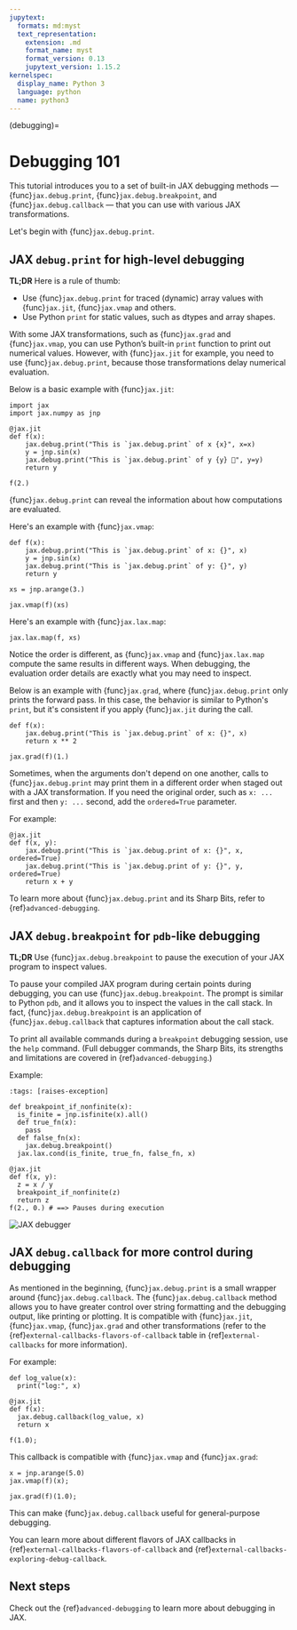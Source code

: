 ```yaml
---
jupytext:
  formats: md:myst
  text_representation:
    extension: .md
    format_name: myst
    format_version: 0.13
    jupytext_version: 1.15.2
kernelspec:
  display_name: Python 3
  language: python
  name: python3
---
```


(debugging)=
# Debugging 101

This tutorial introduces you to a set of built-in JAX debugging methods — {func}`jax.debug.print`, {func}`jax.debug.breakpoint`, and {func}`jax.debug.callback` — that you can use with various JAX transformations.

Let's begin with {func}`jax.debug.print`.

## JAX `debug.print` for high-level debugging

**TL;DR** Here is a rule of thumb:

- Use {func}`jax.debug.print` for traced (dynamic) array values with {func}`jax.jit`, {func}`jax.vmap` and others.
- Use Python `print` for static values, such as dtypes and array shapes.

With some JAX transformations, such as {func}`jax.grad` and {func}`jax.vmap`, you can use Python’s built-in `print` function to print out numerical values. However, with {func}`jax.jit` for example, you need to use {func}`jax.debug.print`, because those transformations delay numerical evaluation.

Below is a basic example with {func}`jax.jit`:

```{code-cell}
import jax
import jax.numpy as jnp

@jax.jit
def f(x):
    jax.debug.print("This is `jax.debug.print` of x {x}", x=x)
    y = jnp.sin(x)
    jax.debug.print("This is `jax.debug.print` of y {y} 🤯", y=y)
    return y

f(2.)
```

{func}`jax.debug.print` can reveal the information about how computations are evaluated.

Here's an example with {func}`jax.vmap`:

```{code-cell}
def f(x):
    jax.debug.print("This is `jax.debug.print` of x: {}", x)
    y = jnp.sin(x)
    jax.debug.print("This is `jax.debug.print` of y: {}", y)
    return y

xs = jnp.arange(3.)

jax.vmap(f)(xs)
```

Here's an example with {func}`jax.lax.map`:

```{code-cell}
jax.lax.map(f, xs)
```

Notice the order is different, as {func}`jax.vmap` and {func}`jax.lax.map` compute the same results in different ways. When debugging, the evaluation order details are exactly what you may need to inspect.

Below is an example with {func}`jax.grad`, where {func}`jax.debug.print` only prints the forward pass. In this case, the behavior is similar to Python's `print`, but it's consistent if you apply {func}`jax.jit` during the call.

```{code-cell}
def f(x):
    jax.debug.print("This is `jax.debug.print` of x: {}", x)
    return x ** 2

jax.grad(f)(1.)
```

Sometimes, when the arguments don't depend on one another, calls to {func}`jax.debug.print` may print them in a different order when staged out with a JAX transformation. If you need the original order, such as `x: ...` first and then `y: ...` second, add the `ordered=True` parameter.

For example:

```{code-cell}
@jax.jit
def f(x, y):
    jax.debug.print("This is `jax.debug.print of x: {}", x, ordered=True)
    jax.debug.print("This is `jax.debug.print of y: {}", y, ordered=True)
    return x + y
```

To learn more about {func}`jax.debug.print` and its Sharp Bits, refer to {ref}`advanced-debugging`.


## JAX `debug.breakpoint` for `pdb`-like debugging

**TL;DR** Use {func}`jax.debug.breakpoint` to pause the execution of your JAX program to inspect values.

To pause your compiled JAX program during certain points during debugging, you can use {func}`jax.debug.breakpoint`. The prompt is similar to Python `pdb`, and it allows you to inspect the values in the call stack. In fact, {func}`jax.debug.breakpoint` is an application of {func}`jax.debug.callback` that captures information about the call stack.

To print all available commands during a `breakpoint` debugging session, use the `help` command. (Full debugger commands, the Sharp Bits, its strengths and limitations are covered in {ref}`advanced-debugging`.)

Example:

```{code-cell}
:tags: [raises-exception]

def breakpoint_if_nonfinite(x):
  is_finite = jnp.isfinite(x).all()
  def true_fn(x):
    pass
  def false_fn(x):
    jax.debug.breakpoint()
  jax.lax.cond(is_finite, true_fn, false_fn, x)

@jax.jit
def f(x, y):
  z = x / y
  breakpoint_if_nonfinite(z)
  return z
f(2., 0.) # ==> Pauses during execution
```

![JAX debugger](../_static/debugger.gif)

## JAX `debug.callback` for more control during debugging

As mentioned in the beginning, {func}`jax.debug.print` is a small wrapper around {func}`jax.debug.callback`. The {func}`jax.debug.callback` method allows you to have greater control over string formatting and the debugging output, like printing or plotting. It is compatible with {func}`jax.jit`, {func}`jax.vmap`, {func}`jax.grad` and other transformations (refer to the {ref}`external-callbacks-flavors-of-callback` table in {ref]`external-callbacks` for more information).

For example:

```{code-cell}
def log_value(x):
  print("log:", x)

@jax.jit
def f(x):
  jax.debug.callback(log_value, x)
  return x

f(1.0);
```

This callback is compatible with {func}`jax.vmap` and {func}`jax.grad`:

```{code-cell}
x = jnp.arange(5.0)
jax.vmap(f)(x);
```

```{code-cell}
jax.grad(f)(1.0);
```

This can make {func}`jax.debug.callback` useful for general-purpose debugging.

You can learn more about different flavors of JAX callbacks in {ref}`external-callbacks-flavors-of-callback` and {ref}`external-callbacks-exploring-debug-callback`.

## Next steps

Check out the {ref}`advanced-debugging` to learn more about debugging in JAX.

